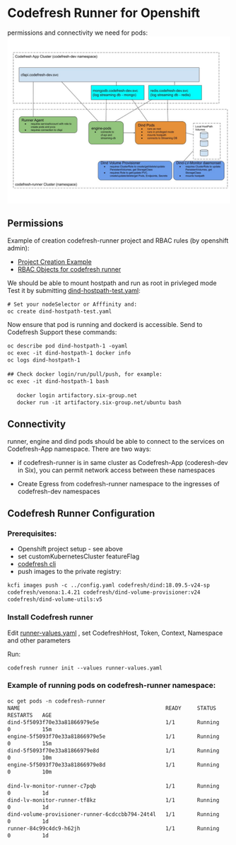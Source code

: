 # Codefresh Runner for Openshift

permissions and connectivity we need for pods:  
![runner conectivity](runner-connectivity.jpg)

## Permissions
Example of creation codefresh-runner project and RBAC rules (by openshift admin):  
- [Project Creation Example](os-project)
- [RBAC Objects for codefresh runner](os-project/k8s-admin-obj)

We should be able to mount hostpath and run as root in privleged mode  
Test it by submitting [dind-hostpath-test.yaml](dind-hostpath-test.yaml):  
```
# Set your nodeSelector or Afffinity and:
oc create dind-hostpath-test.yaml
```
Now ensure that pod is running and dockerd is accessible. Send to Codefresh Support these commands: 
```
oc describe pod dind-hostpath-1 -oyaml
oc exec -it dind-hostpath-1 docker info
oc logs dind-hostpath-1

## Check docker login/run/pull/push, for example:
oc exec -it dind-hostpath-1 bash

   docker login artifactory.six-group.net
   docker run -it artifactory.six-group.net/ubuntu bash
```
## Connectivity
runner, engine and dind pods should be able to connect to the services on Codefresh-App namespace. There are two ways:
- if codefresh-runner is in same cluster as Codefresh-App (coderesh-dev in Six), you can permit network access between these namespaces

- Create Egress from codefresh-runner namespace to the ingresses of codefresh-dev namespaces

## Codefresh Runner Configuration

### Prerequisites:
- Openshift project setup - see above
- set customKubernetesCluster featureFlag
- [codefresh cli](https://codefresh-io.github.io/cli/)
- push images to the private registry:

```
kcfi images push -c ../config.yaml codefresh/dind:18.09.5-v24-sp codefresh/venona:1.4.21 codefresh/dind-volume-provisioner:v24 codefresh/dind-volume-utils:v5
```
### Install Codefresh runner
Edit [runner-values.yaml](runner-values.yaml) , set CodefreshHost, Token, Context, Namespace and other parameters  

Run:  
```
codefresh runner init --values runner-values.yaml
```

### Example of running pods on codefresh-runner namespace:  
```
oc get pods -n codefresh-runner 
NAME                                              READY     STATUS        RESTARTS   AGE
dind-5f5093f70e33a81866979e5e                     1/1       Running       0          15m
engine-5f5093f70e33a81866979e5e                   1/1       Running       0          15m
dind-5f5093f70e33a81866979e8d                     1/1       Running       0          10m
engine-5f5093f70e33a81866979e8d                   1/1       Running       0          10m

dind-lv-monitor-runner-c7pqb                      1/1       Running       0          1d
dind-lv-monitor-runner-tf8kz                      1/1       Running       0          1d
dind-volume-provisioner-runner-6cdccbb794-24t4l   1/1       Running       0          1d
runner-84c99c4dc9-h62jh                           1/1       Running       0          1d

```